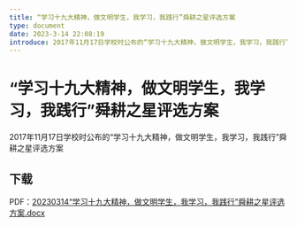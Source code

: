 ```yaml
---
title: “学习十九大精神，做文明学生，我学习，我践行”舜耕之星评选方案
type: document
date: 2023-3-14 22:08:19
introduce: 2017年11月17日学校时公布的“学习十九大精神，做文明学生，我学习，我践行”舜耕之星评选方案
---
```


# “学习十九大精神，做文明学生，我学习，我践行”舜耕之星评选方案

2017年11月17日学校时公布的“学习十九大精神，做文明学生，我学习，我践行”舜耕之星评选方案

## 下载

PDF：[20230314“学习十九大精神，做文明学生，我学习，我践行”舜耕之星评选方案.docx](20230314“学习十九大精神，做文明学生，我学习，我践行”舜耕之星评选方案.docx)
